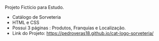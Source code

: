 Projeto Fictício para Estudo.
- Catálogo de Sorveteria
- HTML e CSS
- Possui 3 páginas : Produtos, Franquias e Localização.
- Link do Projeto: https://pedroveras18.github.io/cat-logo-sorveteria/
